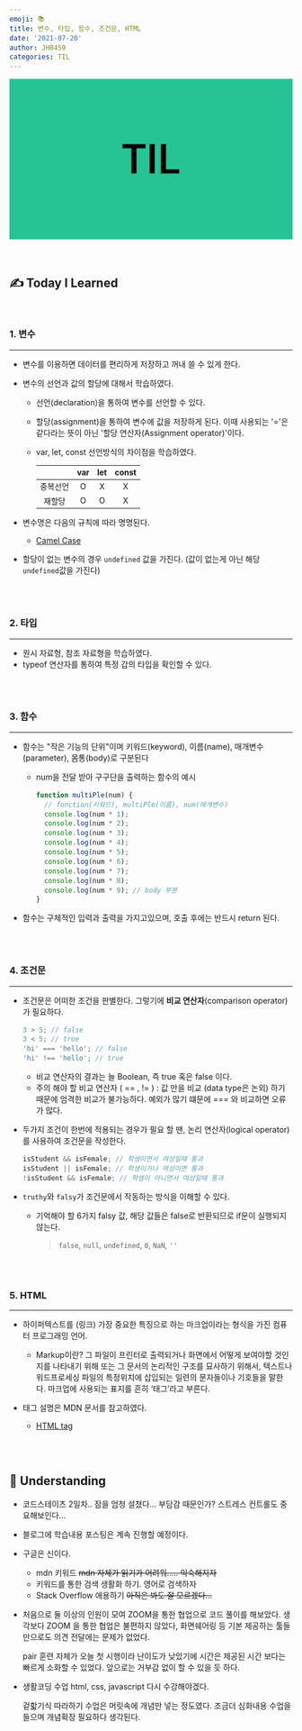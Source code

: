 ```yaml
---
emoji: 📚
title: 변수, 타입, 함수, 조건문, HTML
date: '2021-07-20'
author: JH8459
categories: TIL
---
```


![github-blog.png](../../assets/common/TIL.jpeg)

<br>

## ✍️ **T**oday **I** **L**earned

<br>

### 1. 변수

---

- 변수를 이용하면 데이터를 편리하게 저장하고 꺼내 쓸 수 있게 한다.
- 변수의 선언과 값의 할당에 대해서 학습하였다.

  - 선언(declaration)을 통하여 변수를 선언할 수 있다.
  - 할당(assignment)을 통하여 변수에 값을 저장하게 된다. 이때 사용되는 '='은 같다라는 뜻이 아닌 '할당 연산자(Assignment operator)'이다.
  - var, let, const 선언방식의 차이점을 학습하였다.

    |          | var | let | const |
    | :------: | :-: | :-: | :---: |
    | 중복선언 |  O  |  X  |   X   |
    |  재할당  |  O  |  O  |   X   |

- 변수명은 다음의 규칙에 따라 명명된다. <a href="https://eslint.org/docs/rules/camelcase" target="_blank">

  - Camel Case </a>

- 할당이 없는 변수의 경우 `undefined` 값을 가진다. (값이 없는게 아닌 해당 `undefined`값을 가진다)

<br>
<br>

### 2. 타입

---

- 원시 자료형, 참조 자료형을 학습하였다.
- typeof 연산자를 통하여 특정 갑의 타입을 확인할 수 있다.

<br>
<br>

### 3. 함수

---

- 함수는 "작은 기능의 단위"이며 키워드(keyword), 이름(name), 매개변수(parameter), 몸통(body)로 구분된다

  - num을 전달 받아 구구단을 출력하는 함수의 예시

    ```javascript
    function multiPle(num) {
      // function(키워드), multiPle(이름), num(매개변수)
      console.log(num * 1);
      console.log(num * 2);
      console.log(num * 3);
      console.log(num * 4);
      console.log(num * 5);
      console.log(num * 6);
      console.log(num * 7);
      console.log(num * 8);
      console.log(num * 9); // body 부분
    }
    ```

- 함수는 구체적인 입력과 출력을 가지고있으며, 호출 후에는 반드시 return 된다.

<br>
<br>

### 4. 조건문

---

- 조건문은 어떠한 조건을 판별한다. 그렇기에 **비교 연산자**(comparison operator)가 필요하다.

  ```javascript
  3 > 5; // false
  3 < 5; // true
  'hi' === 'hello'; // false
  'hi' !== 'hello'; // true
  ```

  - 비교 연산자의 결과는 늘 Boolean, 즉 true 혹은 false 이다.
  - 주의 해야 할 비교 연산자 ( == , != ) : 값 만을 비교 (data type은 논외) 하기 때문에 엄격한 비교가 불가능하다. 예외가 많기 떄문에 === 와 비교하면 오류가 많다.

- 두가지 조건이 한번에 적용되는 경우가 필요 할 땐, 논리 연산자(logical operator)를 사용하여 조건문을 작성한다.

  ```javascript
  isStudent && isFemale; // 학생이면서 여성일때 통과
  isStudent || isFemale; // 학생이거나 여성이면 통과
  !isStudent && isFemale; // 학생이 아니면서 여성일때 통과
  ```

- `truthy`와 `falsy`가 조건문에서 작동하는 방식을 이해할 수 있다.
  - 기억해야 할 6가지 falsy 값, 해당 값들은 false로 반환되므로 if문이 실행되지 않는다.
    > `false`, `null`, `undefined`, `0`, `NaN`, `''`

<br>
<br>

### 5. HTML

---

- 하이퍼텍스트를 (링크) 가장 중요한 특징으로 하는 마크업이라는 형식을 가진 컴퓨터 프로그래밍 언어.

  - Markup이란? 그 파일이 프린터로 출력되거나 화면에서 어떻게 보여야할 것인지를 나타내기 위해 또는 그 문서의 논리적인 구조를 묘사하기 위해서, 텍스트나 워드프로세싱 파일의 특정위치에 삽입되는 일련의 문자들이나 기호들을 말한다. 마크업에 사용되는 표지를 흔히 ‘태그’라고 부른다.

- 태그 설명은 MDN 문서를 참고하였다.

  - <a href = "https://developer.mozilla.org/ko/docs/Web/HTML/Element/a" target = "_blank">HTML tag</a>

<br>
<br>

## 🤔 Understanding

- 코드스테이츠 2일차.. 잠을 엄청 설쳤다... 부담감 때문인가? 스트레스 컨트롤도 중요해보인다...

- 블로그에 학습내용 포스팅은 계속 진행할 예정이다.

- 구글은 신이다.

  - mdn 키워드 ~~mdn 자체가 읽기가 어려워..... 익숙해지자~~
  - 키워드를 통한 검색 생활화 하기. 영어로 검색하자
  - Stack Overflow 애용하기 ~~아직은 봐도 잘 모르겠다...~~

- 처음으로 둘 이상의 인원이 모여 ZOOM을 통한 협업으로 코드 풀이를 해보았다. 생각보다 ZOOM 을 통한 협업은 불편하지 않았다, 화면쉐어링 등 기본 제공하는 툴들만으로도 의견 전달에는 문제가 없었다.

  pair 훈련 자체가 오늘 첫 시행이라 난이도가 낮았기에 시간은 제공된 시간 보다는 빠르게 소화할 수 있었다. 앞으로는 거부감 없이 할 수 있을 듯 하다.

- 생활코딩 수업 html, css, javascript 다시 수강해야겠다.

  겉핣기식 따라하기 수업은 머릿속에 개념만 넣는 정도였다. 조금더 심화내용 수업을 들으며 개념확장 필요하다 생각된다.

<br>
<br>

```toc

```
